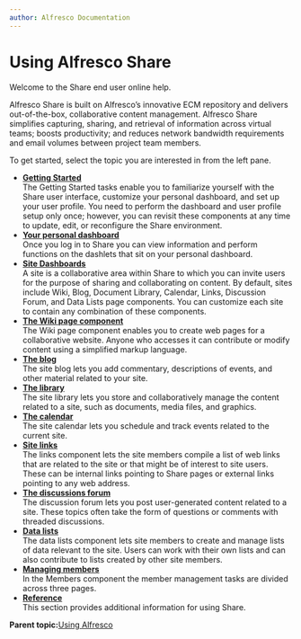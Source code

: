 ```yaml
---
author: Alfresco Documentation
---
```


# Using Alfresco Share

Welcome to the Share end user online help.

Alfresco Share is built on Alfresco’s innovative ECM repository and delivers out-of-the-box, collaborative content management. Alfresco Share simplifies capturing, sharing, and retrieval of information across virtual teams; boosts productivity; and reduces network bandwidth requirements and email volumes between project team members.

To get started, select the topic you are interested in from the left pane.

-   **[Getting Started](../concepts/sh-uh-introduction.md)**  
The Getting Started tasks enable you to familiarize yourself with the Share user interface, customize your personal dashboard, and set up your user profile. You need to perform the dashboard and user profile setup only once; however, you can revisit these components at any time to update, edit, or reconfigure the Share environment.
-   **[Your personal dashboard](../concepts/dashboard-use.md)**  
Once you log in to Share you can view information and perform functions on the dashlets that sit on your personal dashboard.
-   **[Site Dashboards](../concepts/site-using.md)**  
A site is a collaborative area within Share to which you can invite users for the purpose of sharing and collaborating on content. By default, sites include Wiki, Blog, Document Library, Calendar, Links, Discussion Forum, and Data Lists page components. You can customize each site to contain any combination of these components.
-   **[The Wiki page component](../concepts/wiki-intro.md)**  
The Wiki page component enables you to create web pages for a collaborative website. Anyone who accesses it can contribute or modify content using a simplified markup language.
-   **[The blog](../concepts/blog-intro.md)**  
The site blog lets you add commentary, descriptions of events, and other material related to your site.
-   **[The library](../concepts/library-intro.md)**  
The site library lets you store and collaboratively manage the content related to a site, such as documents, media files, and graphics.
-   **[The calendar](../concepts/calendar-intro.md)**  
The site calendar lets you schedule and track events related to the current site.
-   **[Site links](../concepts/links-intro.md)**  
The links component lets the site members compile a list of web links that are related to the site or that might be of interest to site users. These can be internal links pointing to Share pages or external links pointing to any web address.
-   **[The discussions forum](../concepts/discussions-intro.md)**  
The discussion forum lets you post user-generated content related to a site. These topics often take the form of questions or comments with threaded discussions.
-   **[Data lists](../concepts/datalists-intro.md)**  
The data lists component lets site members to create and manage lists of data relevant to the site. Users can work with their own lists and can also contribute to lists created by other site members.
-   **[Managing members](../concepts/members-manage.md)**  
In the Members component the member management tasks are divided across three pages.
-   **[Reference](../concepts/share-reference.md)**  
This section provides additional information for using Share.

**Parent topic:**[Using Alfresco](../concepts/master-using-intro.md)

